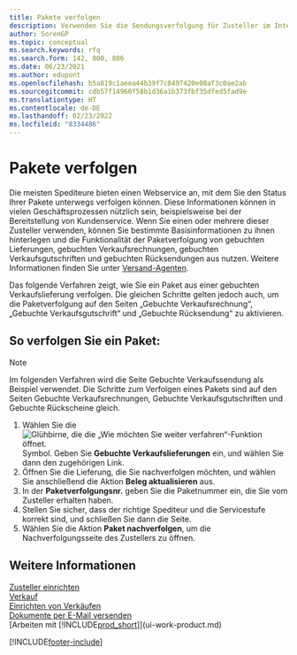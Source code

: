 ```yaml
---
title: Pakete verfolgen
description: Verwenden Sie die Sendungsverfolgung für Zusteller im Internet, um Pakete zu verfolgen und den Fortschritt einer Lieferung zu verfolgen.
author: SorenGP
ms.topic: conceptual
ms.search.keywords: rfq
ms.search.form: 142, 800, 806
ms.date: 06/23/2021
ms.author: edupont
ms.openlocfilehash: b5a819c1aeea44b39f7c8497420e08af3c0ae2ab
ms.sourcegitcommit: cdb57f14960f58b1d36a1b373fbf35dfed5fad9e
ms.translationtype: HT
ms.contentlocale: de-DE
ms.lasthandoff: 02/23/2022
ms.locfileid: "8334486"
---
```

# <a name="track-packages"></a>Pakete verfolgen
Die meisten Spediteure bieten einen Webservice an, mit dem Sie den Status Ihrer Pakete unterwegs verfolgen können. Diese Informationen können in vielen Geschäftsprozessen nützlich sein, beispielsweise bei der Bereitstellung von Kundenservice. Wenn Sie einen oder mehrere dieser Zusteller verwenden, können Sie bestimmte Basisinformationen zu ihnen hinterlegen und die Funktionalität der Paketverfolgung von gebuchten Lieferungen, gebuchten Verkaufsrechnungen, gebuchten Verkaufsgutschriften und gebuchten Rücksendungen aus nutzen. Weitere Informationen finden Sie unter [Versand-Agenten](sales-how-to-set-up-shipping-agents.md). 

Das folgende Verfahren zeigt, wie Sie ein Paket aus einer gebuchten Verkaufslieferung verfolgen. Die gleichen Schritte gelten jedoch auch, um die Paketverfolgung auf den Seiten „Gebuchte Verkaufsrechnung“, „Gebuchte Verkaufsgutschrift“ und „Gebuchte Rücksendung“ zu aktivieren.  

## <a name="to-track-a-package"></a>So verfolgen Sie ein Paket:

> [!NOTE]
> Im folgenden Verfahren wird die Seite Gebuchte Verkaufssendung als Beispiel verwendet. Die Schritte zum Verfolgen eines Pakets sind auf den Seiten Gebuchte Verkaufsrechnungen, Gebuchte Verkaufsgutschriften und Gebuchte Rückscheine gleich.

1. Wählen Sie die ![Glühbirne, die die „Wie möchten Sie weiter verfahren“-Funktion öffnet.](media/ui-search/search_small.png "Was möchten Sie tun?") Symbol. Geben Sie **Gebuchte Verkaufslieferungen** ein, und wählen Sie dann den zugehörigen Link.
2. Öffnen Sie die Lieferung, die Sie nachverfolgen möchten, und wählen Sie anschließend die Aktion **Beleg aktualisieren** aus.
3. In der **Paketverfolgungsnr.** geben Sie die Paketnummer ein, die Sie vom Zusteller erhalten haben. 
4. Stellen Sie sicher, dass der richtige Spediteur und die Servicestufe korrekt sind, und schließen Sie dann die Seite.
5. Wählen Sie die Aktion **Paket nachverfolgen**, um die Nachverfolgungsseite des Zustellers zu öffnen.

## <a name="see-also"></a>Weitere Informationen

[Zusteller einrichten](sales-how-to-set-up-shipping-agents.md)  
[Verkauf](sales-manage-sales.md)  
[Einrichten von Verkäufen](sales-setup-sales.md)  
[Dokumente per E-Mail versenden](ui-how-send-documents-email.md)  
[Arbeiten mit [!INCLUDE[prod_short](includes/prod_short.md)]](ui-work-product.md)


[!INCLUDE[footer-include](includes/footer-banner.md)]